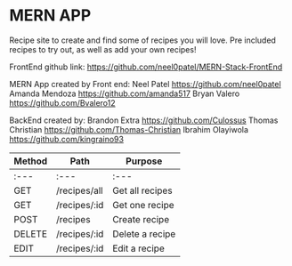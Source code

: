 # MERN APP

Recipe site to create and find some of recipes you will love. Pre included recipes to try out, as well as add your own recipes!

FrontEnd github link: https://github.com/neel0patel/MERN-Stack-FrontEnd

MERN App created by Front end: Neel Patel https://github.com/neel0patel Amanda Mendoza https://github.com/amanda517 Bryan Valero https://github.com/Bvalero12

BackEnd created by: Brandon Extra https://github.com/Culossus Thomas Christian https://github.com/Thomas-Christian Ibrahim Olayiwola https://github.com/kingraino93

| Method | Path         | Purpose         |
| ------ | ------------ | --------------- |
| :---   | :---         | :---            |
| GET    | /recipes/all | Get all recipes |
| GET    | /recipes/:id | Get one recipe  |
| POST   | /recipes     | Create recipe   |
| DELETE | /recipes/:id | Delete a recipe |
| EDIT   | /recipes/:id | Edit a recipe   |
